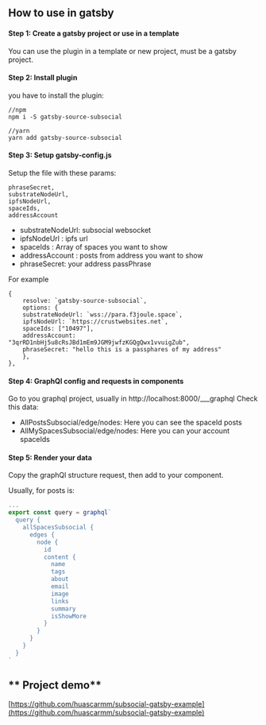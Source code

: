 ## **How to use in gatsby**

#### Step 1: Create a gatsby project or use in a template

You can use the plugin in a template or new project, must be a gatsby project.

#### Step 2: Install plugin

you have to install the plugin:

```
//npm
npm i -S gatsby-source-subsocial

//yarn
yarn add gatsby-source-subsocial
```

#### Step 3: Setup gatsby-config.js

Setup the file with these params:

    phraseSecret,
    substrateNodeUrl,
    ipfsNodeUrl,
    spaceIds,
    addressAccount

- substrateNodeUrl: subsocial websocket
- ipfsNodeUrl : ipfs url
- spaceIds : Array of spaces you want to show
- addressAccount : posts from address you want to show
- phraseSecret: your address passPhrase

For example

```
{
	resolve: `gatsby-source-subsocial`,
	options: {
    substrateNodeUrl: `wss://para.f3joule.space`,
    ipfsNodeUrl: `https://crustwebsites.net`,
    spaceIds: ["10497"],
    addressAccount: "3qrRD1nbHj5u8cRsJBd1mEm9JGM9jwfzKGQgQwx1vvuigZub",
    phraseSecret: "hello this is a passphares of my address"
	},
},
```

#### Step 4: GraphQl config and requests in components

Go to you graphql project, usually in http://localhost:8000/\_\_\_graphql
Check this data:

- AllPostsSubsocial/edge/nodes: Here you can see the spaceId posts
- AllMySpacesSubsocial/edge/nodes: Here you can your account spaceIds

#### Step 5: Render your data

Copy the graphQl structure request, then add to your component.

Usually, for posts is:

```js
...
export const query = graphql`
  query {
    allSpacesSubsocial {
      edges {
        node {
          id
          content {
            name
            tags
            about
            email
            image
            links
            summary
            isShowMore
          }
        }
      }
    }
  }
`
```

## ** Project demo**

[https://github.com/huascarmm/subsocial-gatsby-example](https://github.com/huascarmm/subsocial-gatsby-example)
